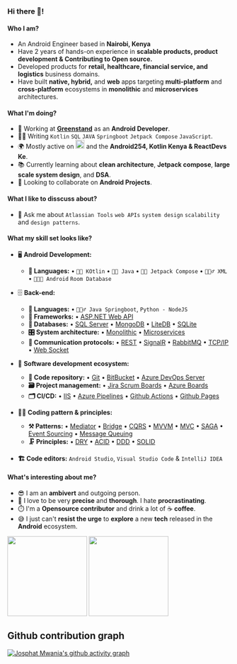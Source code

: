 ### Hi there 👋!

<!--
**josphatmwania/josphatmwania ** is a ✨ _special_ ✨ repository because its `README.md` (this file) appears on your GitHub profile.

Here are some ideas to get you started:
-->
#### Who I am?
- An Android Engineer based in **Nairobi, Kenya** 
- Have 2 years of hands-on experience in **scalable products, product development & Contributing to Open source.**
- Developed products for **retail, healthcare, financial service,  and logistics** business domains.
- Have built **native, hybrid,** and **web** apps targeting **multi-platform** and **cross-platform** ecosystems in **monolithic** and **microservices** architectures.



#### What I'm doing?
- 🏢 Working at **[Greenstand](https://greenstand.org/)** as an **Android Developer**.
- 👨‍💻 Writing `Kotlin` `SQL` `JAVA` `Springboot` `Jetpack Compose` `JavaScript`.
- 🌍 Mostly active on <a href="https://www.linkedin.com/in/josphat-mwania-306547a7/"><img src="https://cdn-icons-png.flaticon.com/512/174/174857.png" height=20></a> <!--[LinkedIn](https://www.linkedin.com/in/josphat-mwania-306547a7/)--> and the **Android254, Kotlin Kenya & ReactDevs Ke**.
- 📚 Currently learning about **clean architecture**, **Jetpack compose**, **large scale system design**, and **DSA**.
- 👯 Looking to collaborate on **Android Projects**.


#### What I like to disscuss about? 
- 💬 Ask me about `Atlassian Tools` `web APIs` `system design` `scalability` and `design patterns`.

#### What my skill set looks like?
- 🖥 **Android Development:** 
  - **📜 Languages:** • `🧙🏻 KOtlin` • `👨‍🏭 Java` • `👨‍🔧 Jetpack Compose` • `🧚🏻‍♂️ XML` • `👨🏻‍🎨 Android`  `Room Database`

- 🗄️ **Back-end:**
  - **📜 Languages:** • `🧙🏻‍♂️ Java Springboot`, `Python - NodeJS`
  - **🔭 Frameworks:** • [ASP.NET Web API](https://dotnet.microsoft.com/en-us/apps/aspnet/apis)
  - **💾 Databases:** • [SQL Server](https://www.microsoft.com/en-us/sql-server/sql-server-2019) • [MongoDB](https://www.mongodb.com/) • [LiteDB](https://www.litedb.org/) • [SQLite](https://www.sqlite.org/index.html)
  - **🎛 System architecture:** • [Monolithic](https://microservices.io/patterns/monolithic.html) • [Microservices](https://microservices.io/patterns/microservices.html)
  - **🔌 Communication protocols:** • [REST](https://docs.microsoft.com/en-us/azure/architecture/best-practices/api-design) • [SignalR](https://dotnet.microsoft.com/en-us/apps/aspnet/signalr) • [RabbitMQ](https://www.rabbitmq.com/) • [TCP/IP](https://www.techtarget.com/searchnetworking/definition/TCP-IP) • [Web Socket](https://developer.mozilla.org/en-US/docs/Web/API/WebSockets_API)
- 🎡 **Software development ecosystem:**
  - **📁 Code repository:** • [Git](https://git-scm.com/) • [BitBucket](https://bitbucket.org/product) • [Azure DevOps Server](https://azure.microsoft.com/en-us/services/devops/server/)
  - **🗃 Project management:** • [Jira Scrum Boards](https://www.atlassian.com/software/jira/features/scrum-boards) • [Azure Boards](https://azure.microsoft.com/en-us/services/devops/boards/)
  - **🗂 CI/CD:** • [IIS](https://www.iis.net/) • [Azure Pipelines](https://azure.microsoft.com/en-us/services/devops/pipelines/) • [Github Actions](https://github.com/features/actions) • [Github Pages](https://pages.github.com/)
- 🧙‍♂️ **Coding pattern & principles:**
  - **⚒ Patterns:**  • [Mediator](https://en.wikipedia.org/wiki/Mediator_pattern) • [Bridge](https://en.wikipedia.org/wiki/Bridge_pattern) • [CQRS](https://en.wikipedia.org/wiki/Command%E2%80%93query_separation#Command_Query_Responsibility_Separation) • [MVVM](https://en.wikipedia.org/wiki/Model%E2%80%93view%E2%80%93viewmodel) • [MVC](https://en.wikipedia.org/wiki/Model%E2%80%93view%E2%80%93controller) • [SAGA](https://microservices.io/patterns/data/saga.html) • [Event Sourcing](https://microservices.io/patterns/data/event-sourcing.html) • [Message Queuing](https://www.cloudamqp.com/blog/what-is-message-queuing.html)
  - **🗜 Principles:** • [DRY](https://en.wikipedia.org/wiki/Don%27t_repeat_yourself#:~:text=%22Don%27t%20repeat%20yourself%22,data%20normalization%20to%20avoid%20redundancy.) • [ACID](https://en.wikipedia.org/wiki/ACID) • [DDD](https://en.wikipedia.org/wiki/Domain-driven_design) • [SOLID](https://www.digitalocean.com/community/conceptual_articles/s-o-l-i-d-the-first-five-principles-of-object-oriented-design)

- **🏗️ Code editors:**
`Android Studio`, `Visual Studio Code` & `IntelliJ IDEA`


  
#### What's interesting about me?  
  - 😎 I am an **ambivert** and outgoing person.
  - 🧐 I love to be very **precise** and **thorough**. I hate **procrastinating**.
  - ⏱️ I'm a **Opensource contributor** and drink a lot of ☕ **coffee**.
  - 😅 I just can't **resist the urge** to **explore** a new **tech** released in the **Android** ecosystem.

<!--Github Stats-->
<p float="left">
<img height="180em" src="https://github-readme-stats.vercel.app/api?username=josphatmwania" /> 
<img height="180em" src="https://github-readme-stats.vercel.app/api/top-langs/?username=josphatmwania"/>
</p>



## Github contribution graph
[![Josphat Mwania's github activity graph](https://github-readme-activity-graph.cyclic.app/graph?username=Josphatmwania&theme=gotham)](https://github.com/Josphatmwania/github-readme-activity-graph)



<!--
#### How to get in touch with me?
<p left="center">
<a href="https://twitter.com/mwania_josphat">
  <img src="https://img.shields.io/badge/twitter-%231DA1F2.svg?&style=for-the-badge&logo=twitter&logoColor=white" height=25>
</a> 
<a href="https://www.linkedin.com/in/josphat-mwania-306547a7/">
  <img src="https://img.shields.io/badge/linkedin-%230077B5.svg?&style=for-the-badge&logo=linkedin&logoColor=white" height=25>
</a> 

<a href="mailto:josphatmwania237@gmail.com">
  <img src="https://img.shields.io/badge/Gmail-D14836?style=for-the-badge&logo=gmail&logoColor=white" height=25>
</a>
</p>

-->
